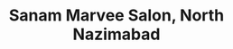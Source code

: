 ---
title: "Sanam Marvee Salon, North Nazimabad"
url: /karachi/sanam-marvee-salon-north-nazimabad/
shop: beauty
---